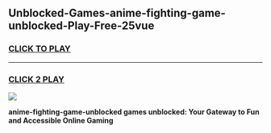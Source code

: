 
## Unblocked-Games-anime-fighting-game-unblocked-Play-Free-25vue
<h3>
<a href="https://premium76.site?title=anime-fighting-game-unblocked&ref=23A">CLICK TO PLAY</a></h3>
<hr>

<h3>
<a href="https://premium76.site?title=anime-fighting-game-unblocked&ref=23A">CLICK 2 PLAY</a>
  
</h3>

<a href="https://premium76.site?title=anime-fighting-game-unblocked&ref=23A"><img src="https://clearcache.store/games.png"></a>


**anime-fighting-game-unblocked games unblocked: Your Gateway to Fun and Accessible Online Gaming**
